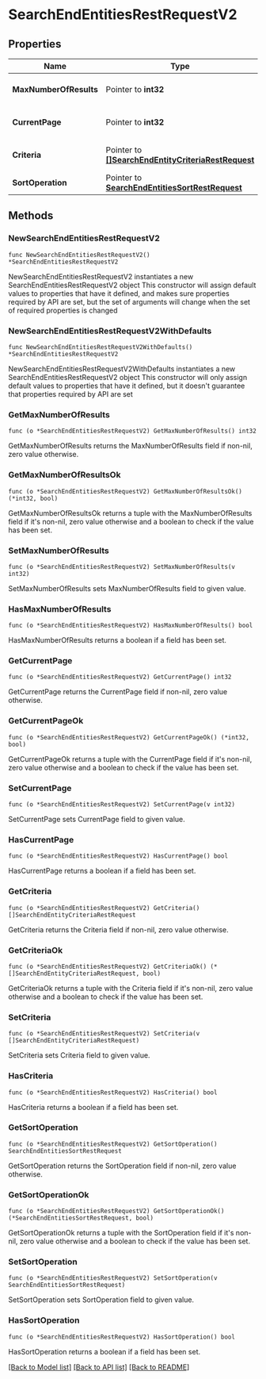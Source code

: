 # SearchEndEntitiesRestRequestV2

## Properties

Name | Type | Description | Notes
------------ | ------------- | ------------- | -------------
**MaxNumberOfResults** | Pointer to **int32** | Maximum number of results | [optional] 
**CurrentPage** | Pointer to **int32** | Current page number | [optional] 
**Criteria** | Pointer to [**[]SearchEndEntityCriteriaRestRequest**](SearchEndEntityCriteriaRestRequest.md) | A List of search criteria. | [optional] 
**SortOperation** | Pointer to [**SearchEndEntitiesSortRestRequest**](SearchEndEntitiesSortRestRequest.md) |  | [optional] 

## Methods

### NewSearchEndEntitiesRestRequestV2

`func NewSearchEndEntitiesRestRequestV2() *SearchEndEntitiesRestRequestV2`

NewSearchEndEntitiesRestRequestV2 instantiates a new SearchEndEntitiesRestRequestV2 object
This constructor will assign default values to properties that have it defined,
and makes sure properties required by API are set, but the set of arguments
will change when the set of required properties is changed

### NewSearchEndEntitiesRestRequestV2WithDefaults

`func NewSearchEndEntitiesRestRequestV2WithDefaults() *SearchEndEntitiesRestRequestV2`

NewSearchEndEntitiesRestRequestV2WithDefaults instantiates a new SearchEndEntitiesRestRequestV2 object
This constructor will only assign default values to properties that have it defined,
but it doesn't guarantee that properties required by API are set

### GetMaxNumberOfResults

`func (o *SearchEndEntitiesRestRequestV2) GetMaxNumberOfResults() int32`

GetMaxNumberOfResults returns the MaxNumberOfResults field if non-nil, zero value otherwise.

### GetMaxNumberOfResultsOk

`func (o *SearchEndEntitiesRestRequestV2) GetMaxNumberOfResultsOk() (*int32, bool)`

GetMaxNumberOfResultsOk returns a tuple with the MaxNumberOfResults field if it's non-nil, zero value otherwise
and a boolean to check if the value has been set.

### SetMaxNumberOfResults

`func (o *SearchEndEntitiesRestRequestV2) SetMaxNumberOfResults(v int32)`

SetMaxNumberOfResults sets MaxNumberOfResults field to given value.

### HasMaxNumberOfResults

`func (o *SearchEndEntitiesRestRequestV2) HasMaxNumberOfResults() bool`

HasMaxNumberOfResults returns a boolean if a field has been set.

### GetCurrentPage

`func (o *SearchEndEntitiesRestRequestV2) GetCurrentPage() int32`

GetCurrentPage returns the CurrentPage field if non-nil, zero value otherwise.

### GetCurrentPageOk

`func (o *SearchEndEntitiesRestRequestV2) GetCurrentPageOk() (*int32, bool)`

GetCurrentPageOk returns a tuple with the CurrentPage field if it's non-nil, zero value otherwise
and a boolean to check if the value has been set.

### SetCurrentPage

`func (o *SearchEndEntitiesRestRequestV2) SetCurrentPage(v int32)`

SetCurrentPage sets CurrentPage field to given value.

### HasCurrentPage

`func (o *SearchEndEntitiesRestRequestV2) HasCurrentPage() bool`

HasCurrentPage returns a boolean if a field has been set.

### GetCriteria

`func (o *SearchEndEntitiesRestRequestV2) GetCriteria() []SearchEndEntityCriteriaRestRequest`

GetCriteria returns the Criteria field if non-nil, zero value otherwise.

### GetCriteriaOk

`func (o *SearchEndEntitiesRestRequestV2) GetCriteriaOk() (*[]SearchEndEntityCriteriaRestRequest, bool)`

GetCriteriaOk returns a tuple with the Criteria field if it's non-nil, zero value otherwise
and a boolean to check if the value has been set.

### SetCriteria

`func (o *SearchEndEntitiesRestRequestV2) SetCriteria(v []SearchEndEntityCriteriaRestRequest)`

SetCriteria sets Criteria field to given value.

### HasCriteria

`func (o *SearchEndEntitiesRestRequestV2) HasCriteria() bool`

HasCriteria returns a boolean if a field has been set.

### GetSortOperation

`func (o *SearchEndEntitiesRestRequestV2) GetSortOperation() SearchEndEntitiesSortRestRequest`

GetSortOperation returns the SortOperation field if non-nil, zero value otherwise.

### GetSortOperationOk

`func (o *SearchEndEntitiesRestRequestV2) GetSortOperationOk() (*SearchEndEntitiesSortRestRequest, bool)`

GetSortOperationOk returns a tuple with the SortOperation field if it's non-nil, zero value otherwise
and a boolean to check if the value has been set.

### SetSortOperation

`func (o *SearchEndEntitiesRestRequestV2) SetSortOperation(v SearchEndEntitiesSortRestRequest)`

SetSortOperation sets SortOperation field to given value.

### HasSortOperation

`func (o *SearchEndEntitiesRestRequestV2) HasSortOperation() bool`

HasSortOperation returns a boolean if a field has been set.


[[Back to Model list]](../README.md#documentation-for-models) [[Back to API list]](../README.md#documentation-for-api-endpoints) [[Back to README]](../README.md)


